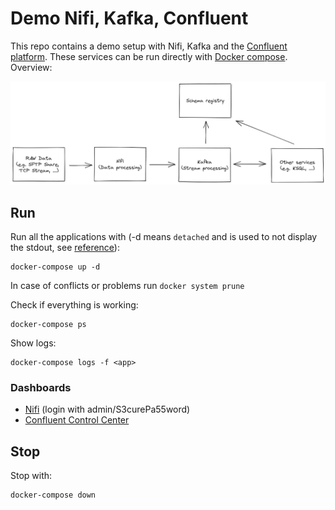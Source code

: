 # Demo Nifi, Kafka, Confluent

This repo contains a demo setup with Nifi, Kafka and the [Confluent platform](https://docs.confluent.io/platform/current/quickstart/ce-docker-quickstart.html). These services can be run directly with [Docker compose](https://www.docker.com/get-started/). Overview:

![Overview](images/overview.png)

## Run

Run all the applications with (-d means `detached` and is used to not display the stdout, see [reference](https://docs.docker.com/compose/reference/)):

```
docker-compose up -d
```

In case of conflicts or problems run `docker system prune`

Check if everything is working:

```
docker-compose ps
```

Show logs:

```
docker-compose logs -f <app>
```

### Dashboards

- [Nifi](https://localhost:8443/nifi) (login with admin/S3curePa55word)
- [Confluent Control Center](http://localhost:9021/)

## Stop

Stop with:

```
docker-compose down
```
